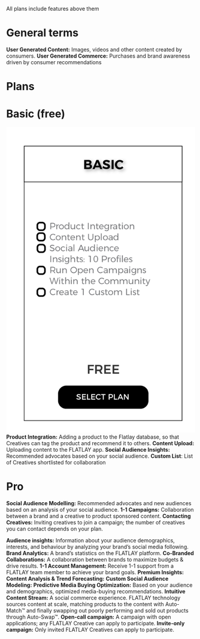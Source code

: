<!-- TITLE: Glossary Of Terms and Features -->

All plans include features above them
# General terms

**User Generated Content:** Images, videos and other content created by consumers.
**User Generated Commerce:** Purchases and brand awareness driven by consumer recommendations

# Plans
# Basic (free)
![Basic](/uploads/basic.png "Basic")
**Product Integration:** Adding a product to the Flatlay database, so that Creatives can tag the product and recommend it to others.
**Content Upload:** Uploading content to the FLATLAY app.
**Social Audience Insights:**  Recommended advocates based on your social audience.
**Custom List**: List of Creatives shortlisted for collaboration


# Pro

**Social Audience Modelling:** Recommended advocates and new audiences based on an analysis of your social audience.
**1-1 Campaigns:** Collaboration between a brand and a creative to product sponsored content.
**Contacting Creatives:** Inviting creatives to join a campaign; the number of creatives you can contact depends on your plan.



**Audience insights:** Information about your audience demographics, interests, and behaviour by analyzing your brand’s social media following.
**Brand Analytics:** A brand’s statistics on the FLATLAY platform.
**Co-Branded  Collaborations:** A collaboration between brands to maximize budgets & drive results.
**1-1 Account Management:** Receive 1-1 support from a FLATLAY team member to achieve your brand goals.
**Premium Insights:**
**Content Analysis & Trend Forecasting:**
**Custom Social Audience Modeling:**
**Predictive Media Buying Optimization:** Based on your audience and demographics, optimized media-buying recommendations.
**Intuitive Content Stream:** A social commerce experience. FLATLAY technology sources content at scale, matching products to the content with Auto-Match™ and finally swapping out poorly performing and sold out products through Auto-Swap™.
**Open-call campaign:** A campaign with open applications; any FLATLAY Creative can apply to participate.
**Invite-only campaign:** Only invited FLATLAY Creatives can apply to participate.
